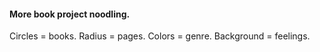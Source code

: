 #### More book project noodling.

Circles = books.
Radius = pages.
Colors = genre.
Background = feelings.